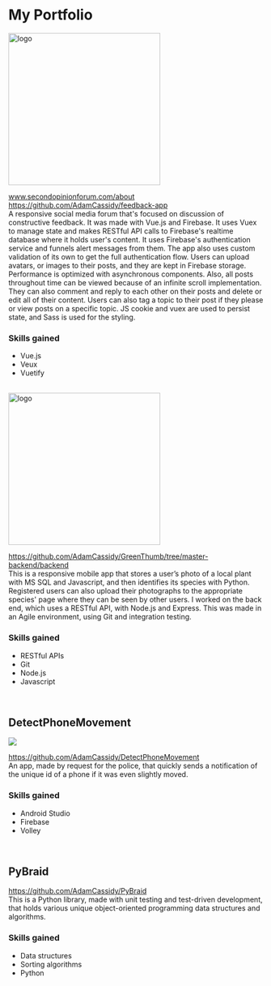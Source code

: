 # My Portfolio
<img src="https://user-images.githubusercontent.com/43080428/94694595-0181c880-0303-11eb-8f4b-ba93ecbeca20.png" alt="logo"  width="300"/>  

www.secondopinionforum.com/about
<br/>
https://github.com/AdamCassidy/feedback-app
<br/>
  A responsive social media forum that's focused on discussion of constructive feedback. It was made with Vue.js and Firebase. It uses Vuex to manage state and makes RESTful API calls to Firebase's realtime database where it holds user's content. It uses Firebase's authentication service and funnels alert messages from them. The app also uses custom validation of its own to get the full authentication flow. Users can upload avatars, or images to their posts, and they are kept in Firebase storage. 
  Performance is optimized with asynchronous components. Also, all posts throughout time can be viewed because of an infinite scroll implementation. They can also comment and reply to each other on their posts and delete or edit all of their content. Users can also tag a topic to their post if they please or view posts on a specific topic. JS cookie and vuex are used to persist state, and Sass is used for the styling.

### Skills gained
* Vue.js
* Veux
* Vuetify
<br/>  

<img src="https://github.com/AdamCassidy/GreenThumb/blob/master/resources/logo.png" alt="logo" width="300"/>  

https://github.com/AdamCassidy/GreenThumb/tree/master-backend/backend <br/>
  This is a responsive mobile app that stores a user’s photo of a local plant with MS SQL and Javascript, and then identifies its species with Python. Registered users can also upload their photographs to the appropriate species' page where they can be seen by other users. I worked on the back end, which uses a RESTful API, with Node.js and Express. This was made in an Agile environment, using Git and integration testing. 

### Skills gained
* RESTful APIs
* Git
* Node.js
* Javascript
<br/>  
  
## DetectPhoneMovement
<img src="https://user-images.githubusercontent.com/43080428/96004770-c8208100-0e09-11eb-8826-6fabdddd0ed0.gif"/>

https://github.com/AdamCassidy/DetectPhoneMovement  
  An app, made by request for the police, that quickly sends a notification of the unique id of a phone if it was even slightly moved.

### Skills gained
* Android Studio
* Firebase
* Volley
<br/>
  
  
## PyBraid  
https://github.com/AdamCassidy/PyBraid  
  This is a Python library, made with unit testing and test-driven development, that holds various unique object-oriented programming data structures and algorithms.

### Skills gained
* Data structures
* Sorting algorithms
* Python
